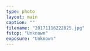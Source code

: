 ```yaml
---
type: photo
layout: main
caption: ""
filename: "20171116222825.jpg"
fstop: "Unknown"
exposure: "Unknown"
---
```

